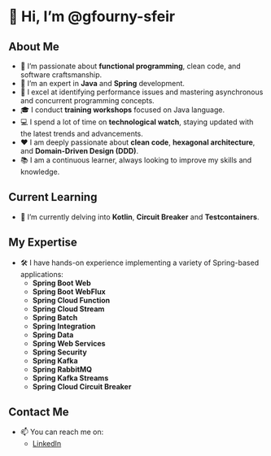# 👋 Hi, I’m @gfourny-sfeir

## About Me
- 👀 I’m passionate about **functional programming**, clean code, and software craftsmanship.
- 🌟 I’m an expert in **Java** and **Spring** development.
- 🚀 I excel at identifying performance issues and mastering asynchronous and concurrent programming concepts.
- 🎓 I conduct **training workshops** focused on Java language.
- 💻 I spend a lot of time on **technological watch**, staying updated with the latest trends and advancements.
- ❤️ I am deeply passionate about **clean code**, **hexagonal architecture**, and **Domain-Driven Design (DDD)**.
- 📚 I am a continuous learner, always looking to improve my skills and knowledge.

## Current Learning
- 🌱 I’m currently delving into **Kotlin**, **Circuit Breaker** and **Testcontainers**.

## My Expertise
- 🛠️ I have hands-on experience implementing a variety of Spring-based applications:
  - **Spring Boot Web**
  - **Spring Boot WebFlux**
  - **Spring Cloud Function**
  - **Spring Cloud Stream**
  - **Spring Batch**
  - **Spring Integration**
  - **Spring Data**
  - **Spring Web Services**
  - **Spring Security**
  - **Spring Kafka**
  - **Spring RabbitMQ**
  - **Spring Kafka Streams**
  - **Spring Cloud Circuit Breaker**

## Contact Me
- 📫 You can reach me on:
  - <a href="https://www.linkedin.com/in/guillaume-fourny%EF%BC%BB%CE%BE%EF%BC%BD-84967011a/">LinkedIn</a>

<!---
gfourny-sfeir/gfourny-sfeir is a ✨ special ✨ repository because its `README.md` (this file) appears on your GitHub profile.
You can click the Preview link to take a look at your changes.
--->

